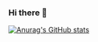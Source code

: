 ### Hi there 👋

[![Anurag's GitHub stats](https://github-readme-stats.vercel.app/api?username=dizuncainiao)](https://github.com/anuraghazra/github-readme-stats)

